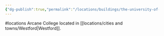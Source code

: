 ```yaml
---
{"dg-publish":true,"permalink":"/locations/buildings/the-university-of-arcane-science-and-applied-magics/"}
---
```


#locations
Arcane College located in [[locations/cities and towns/Westford\|Westford]].